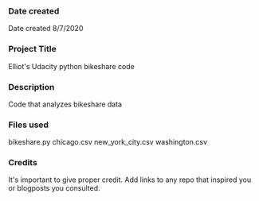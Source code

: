 ### Date created
Date created 8/7/2020

### Project Title
Elliot's Udacity python bikeshare code

### Description
Code that analyzes bikeshare data

### Files used
bikeshare.py
chicago.csv
new_york_city.csv
washington.csv

### Credits
It's important to give proper credit. Add links to any repo that inspired you or blogposts you consulted.
